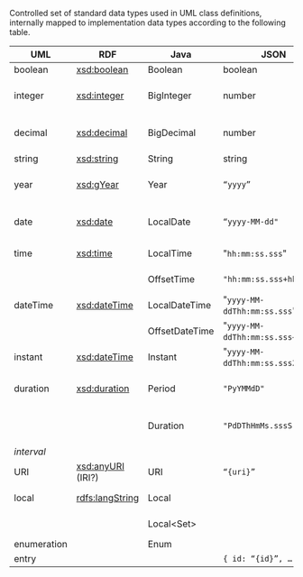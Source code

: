 Controlled set of standard data types used in UML class definitions, internally mapped to implementation data types
according to the following table.

| UML         | RDF                                                                | Java               | JSON                              | TypeScript | Description                        |
|-------------|--------------------------------------------------------------------|--------------------|-----------------------------------|------------|------------------------------------|
| boolean     | [xsd:boolean](https://www.w3.org/TR/xmlschema-2/#boolean)          | Boolean            | boolean                           | boolean    |                                    |
| integer     | [xsd:integer](https://www.w3.org/TR/xmlschema-2/#integer)          | BigInteger         | number                            | number     | arbitrary precision integer number |
| decimal     | [xsd:decimal](https://www.w3.org/TR/xmlschema-2/#decimal)          | BigDecimal         | number                            | number     | arbitrary precision decimal number |
| string      | [xsd:string](https://www.w3.org/TR/xmlschema-2/#string)            | String             | string                            | string     |                                    |
| year        | [xsd:gYear](https://www.w3.org/TR/xmlschema-2/#gYear)              | Year               | `“yyyy”`                          | number     | absolute ISO 8601 year (`yyyy`)    |
| date        | [xsd:date](https://www.w3.org/TR/xmlschema-2/#date)                | LocalDate          | `“yyyy-MM-dd"`                    | Date       | local ISO 8601 date (`yyyy-MM-dd`) |
| time        | [xsd:time](https://www.w3.org/TR/xmlschema-2/#time)                | LocalTime          | "`hh:mm:ss.sss`"                  |            | local ISO 8601 time                |
|             |                                                                    | OffsetTime         | `"hh:mm:ss.sss+hh:mm"`            |            | offset ISO 8601 time               |
| dateTime    | [xsd:dateTime](https://www.w3.org/TR/xmlschema-2/#dateTime)        | LocalDateTime      | "`yyyy-MM-ddThh:mm:ss.sss`"       |            | local ISO 8601 date-time           |
|             |                                                                    | OffsetDateTime     | "`yyyy-MM-ddThh:mm:ss.sss+hh:mm`" |            | offset ISO 8601 date-time          |
| instant     | [xsd:dateTime](https://www.w3.org/TR/xmlschema-2/#dateTime)        | Instant            | "`yyyy-MM-ddThh:mm:ss.sssZ`"      |            | UTC ISO 8601 date-time             |
| duration    | [xsd:duration](https://www.w3.org/TR/xmlschema-2/#duration)        | Period             | `"PyYMMdD"`                       |            | date-based ISO 8601 time amount    |
|             |                                                                    | Duration           | `"PdDThHmMs.sssS"`                |            | time-based ISO 8601 time amount    |
| *interval*  |                                                                    |                    |                                   |            |                                    |
| URI         | [xsd:anyURI](https://www.w3.org/TR/xmlschema-2/#anyURI) (IRI?)     | URI                | `“{uri}”`                         |            | absolute/relative URI              |
| local       | [rdfs:langString](https://www.w3.org/TR/rdf-schema/#ch_langstring) | Local<String>      |                                   |            | single-valued localized text       |
|             |                                                                    | Local<Set<String>> |                                   |            | multi-valued localized text        |
| enumeration |                                                                    | Enum<T>            |                                   |            | closed value set                   |
| entry       |                                                                    |                    | `{ id: “{id}”, … }`               |            |                                    |